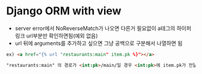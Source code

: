 # Django ORM with view

- server error에서 NoReverseMatch가 나오면 다른거 필요없이 a테그의 하이퍼링크 url부분만 확인하면됨(예외 없음)
- url 뒤에 arguments를 추가하고 싶으면 그냥 공백으로 구분해서 나열하면 됨

```html
ex) <a href="{% url "restaurants:main" item.pk %}"></a>

"restaurants:main" 의 경로가 <int:pk>/main/일 경우 <int:pk>에 item.pk가 전달된다는 의미임
```

